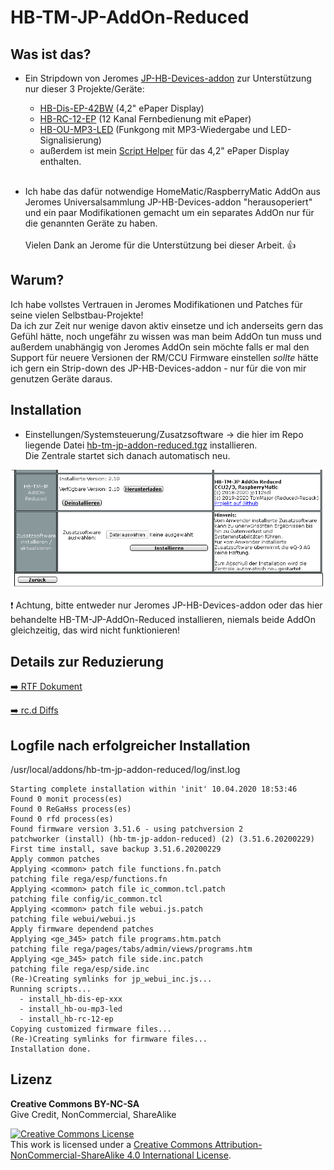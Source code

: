
# HB-TM-JP-AddOn-Reduced

## Was ist das?

- Ein Stripdown von Jeromes [JP-HB-Devices-addon](https://github.com/jp112sdl/JP-HB-Devices-addon) zur Unterstützung nur dieser 3 Projekte/Geräte:
  - [HB-Dis-EP-42BW](https://github.com/jp112sdl/HB-Dis-EP-42BW) (4,2" ePaper Display)
  - [HB-RC-12-EP](https://github.com/jp112sdl/HB-RC-12-EP) (12 Kanal Fernbedienung mit ePaper)
  - [HB-OU-MP3-LED](https://github.com/jp112sdl/HB-OU-MP3-LED) (Funkgong mit MP3-Wiedergabe und LED-Signalisierung)
  - außerdem ist mein [Script Helper](https://github.com/TomMajor/SmartHome/tree/master/HB-Dis-EP-42BW#script-helper) für das 4,2" ePaper Display enthalten.<br><br>

- Ich habe das dafür notwendige HomeMatic/RaspberryMatic AddOn aus Jeromes Universalsammlung JP-HB-Devices-addon "herausoperiert" und ein paar Modifikationen gemacht um ein separates AddOn nur für die genannten Geräte zu haben.<br><br>
Vielen Dank an Jerome für die Unterstützung bei dieser Arbeit. :thumbsup: <br>


## Warum?

Ich habe vollstes Vertrauen in Jeromes Modifikationen und Patches für seine vielen Selbstbau-Projekte!<br>
Da ich zur Zeit nur wenige davon aktiv einsetze und ich anderseits gern das Gefühl hätte, noch ungefähr zu wissen was man beim AddOn tun muss und außerdem unabhängig von Jeromes AddOn sein möchte falls er mal den Support für neuere Versionen der RM/CCU Firmware einstellen *sollte* hätte ich gern ein Strip-down des JP-HB-Devices-addon - nur für die von mir genutzen Geräte daraus.


## Installation

- Einstellungen/Systemsteuerung/Zusatzsoftware -> die hier im Repo liegende Datei [hb-tm-jp-addon-reduced.tgz](CCU_RM/hb-tm-jp-addon-reduced.tgz) installieren.<br>
Die Zentrale startet sich danach automatisch neu.

![pic](Images/HB-TM-JP-AddOn-Reduced.png)

:exclamation: Achtung, bitte entweder nur Jeromes JP-HB-Devices-addon oder das hier behandelte HB-TM-JP-AddOn-Reduced installieren, niemals beide AddOn gleichzeitig, das wird nicht funktionieren!


## Details zur Reduzierung

[:arrow_right: RTF Dokument](Docs/stripdown.rtf)

[:arrow_right: rc.d Diffs](Docs/diff_rc.d.pdf)


## Logfile nach erfolgreicher Installation

/usr/local/addons/hb-tm-jp-addon-reduced/log/inst.log

```
Starting complete installation within 'init' 10.04.2020 18:53:46
Found 0 monit process(es)
Found 0 ReGaHss process(es)
Found 0 rfd process(es)
Found firmware version 3.51.6 - using patchversion 2
patchworker (install) (hb-tm-jp-addon-reduced) (2) (3.51.6.20200229)
First time install, save backup 3.51.6.20200229
Apply common patches
Applying <common> patch file functions.fn.patch
patching file rega/esp/functions.fn
Applying <common> patch file ic_common.tcl.patch
patching file config/ic_common.tcl
Applying <common> patch file webui.js.patch
patching file webui/webui.js
Apply firmware dependend patches
Applying <ge_345> patch file programs.htm.patch
patching file rega/pages/tabs/admin/views/programs.htm
Applying <ge_345> patch file side.inc.patch
patching file rega/esp/side.inc
(Re-)Creating symlinks for jp_webui_inc.js...
Running scripts...
  - install_hb-dis-ep-xxx
  - install_hb-ou-mp3-led
  - install_hb-rc-12-ep
Copying customized firmware files...
(Re-)Creating symlinks for firmware files...
Installation done. 
```


## Lizenz

**Creative Commons BY-NC-SA**<br>
Give Credit, NonCommercial, ShareAlike

<a rel="license" href="http://creativecommons.org/licenses/by-nc-sa/4.0/"><img alt="Creative Commons License" style="border-width:0" src="https://i.creativecommons.org/l/by-nc-sa/4.0/88x31.png" /></a><br />This work is licensed under a <a rel="license" href="http://creativecommons.org/licenses/by-nc-sa/4.0/">Creative Commons Attribution-NonCommercial-ShareAlike 4.0 International License</a>.

